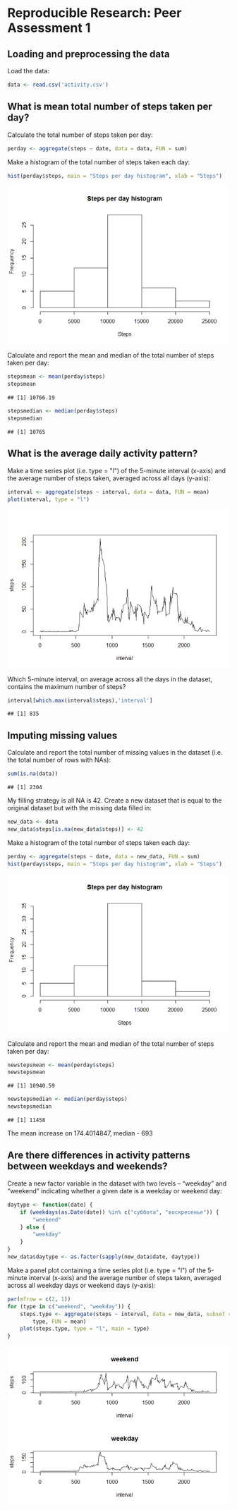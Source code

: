 # Reproducible Research: Peer Assessment 1


## Loading and preprocessing the data
Load the data:

```r
data <- read.csv('activity.csv')
```

## What is mean total number of steps taken per day?
Calculate the total number of steps taken per day:

```r
perday <- aggregate(steps ~ date, data = data, FUN = sum)
```

Make a histogram of the total number of steps taken each day:

```r
hist(perday$steps, main = "Steps per day histogram", xlab = "Steps")
```

![](PA1_template_files/figure-html/unnamed-chunk-3-1.png) 

Calculate and report the mean and median of the total number of steps taken per day:

```r
stepsmean <- mean(perday$steps)
stepsmean
```

```
## [1] 10766.19
```

```r
stepsmedian <- median(perday$steps)
stepsmedian
```

```
## [1] 10765
```

## What is the average daily activity pattern?
Make a time series plot (i.e. type = "l") of the 5-minute interval (x-axis) and the average number of steps taken, averaged across all days (y-axis):

```r
interval <- aggregate(steps ~ interval, data = data, FUN = mean)
plot(interval, type = "l")
```

![](PA1_template_files/figure-html/unnamed-chunk-5-1.png) 

Which 5-minute interval, on average across all the days in the dataset, contains the maximum number of steps?

```r
interval[which.max(interval$steps),'interval']
```

```
## [1] 835
```

## Imputing missing values
Calculate and report the total number of missing values in the dataset (i.e. the total number of rows with NAs):

```r
sum(is.na(data))
```

```
## [1] 2304
```

My filling strategy is all NA is 42. Create a new dataset that is equal to the original dataset but with the missing data filled in:

```r
new_data <- data
new_data$steps[is.na(new_data$steps)] <- 42
```

Make a histogram of the total number of steps taken each day:

```r
perday <- aggregate(steps ~ date, data = new_data, FUN = sum)
hist(perday$steps, main = "Steps per day histogram", xlab = "Steps")
```

![](PA1_template_files/figure-html/unnamed-chunk-9-1.png) 

Calculate and report the mean and median of the total number of steps taken per day:

```r
newstepsmean <- mean(perday$steps)
newstepsmean
```

```
## [1] 10940.59
```

```r
newstepsmedian <- median(perday$steps)
newstepsmedian
```

```
## [1] 11458
```

The mean increase on 174.4014847, median - 693

## Are there differences in activity patterns between weekdays and weekends?
Create a new factor variable in the dataset with two levels – “weekday” and “weekend” indicating whether a given date is a weekday or weekend day:

```r
daytype <- function(date) {
    if (weekdays(as.Date(date)) %in% c("суббота", "воскресенье")) {
        "weekend"
    } else {
        "weekday"
    }
}
new_data$daytype <- as.factor(sapply(new_data$date, daytype))
```

Make a panel plot containing a time series plot (i.e. type = "l") of the 5-minute interval (x-axis) and the average number of steps taken, averaged across all weekday days or weekend days (y-axis):

```r
par(mfrow = c(2, 1))
for (type in c("weekend", "weekday")) {
    steps.type <- aggregate(steps ~ interval, data = new_data, subset = new_data$daytype == 
        type, FUN = mean)
    plot(steps.type, type = "l", main = type)
}
```

![](PA1_template_files/figure-html/unnamed-chunk-12-1.png) 
